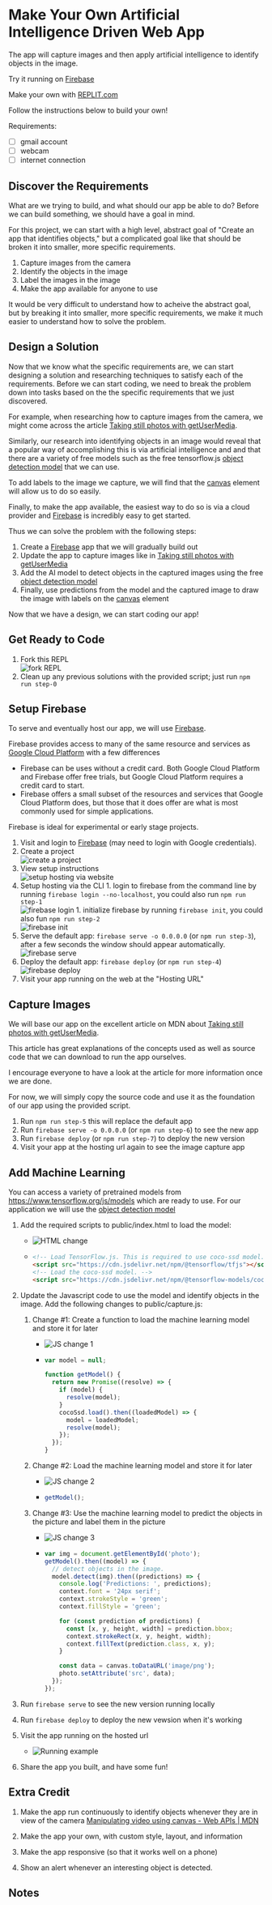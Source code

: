 # Make Your Own Artificial Intelligence Driven Web App

The app will capture images and then apply artificial intelligence to identify objects in the image.

Try it running on [Firebase](https://ai-camera-95fdb.web.app/)

Make your own with [REPLIT.com](https://replit.com/@apatterson189/AI-Camera)

Follow the instructions below to build your own!

Requirements:

- [ ] gmail account
- [ ] webcam
- [ ] internet connection

## Discover the Requirements

What are we trying to build, and what should our app be able to do? Before we can build something, we should have a goal in mind.

For this project, we can start with a high level, abstract goal of "Create an app that identifies objects," but a complicated goal like that should be broken it into smaller, more specific requirements.

1. Capture images from the camera
1. Identify the objects in the image
1. Label the images in the image
1. Make the app available for anyone to use

It would be very difficult to understand how to acheive the abstract goal, but by breaking it into smaller, more specific requirements, we make it much easier to understand how to solve the problem.

## Design a Solution

Now that we know what the specific requirements are, we can start designing a solution and researching techniques to satisfy each of the requirements. Before we can start coding, we need to break the problem down into tasks based on the the specific requirements that we just discovered.

For example, when researching how to capture images from the camera, we might come across the article [Taking still photos with getUserMedia](https://developer.mozilla.org/en-US/docs/Web/API/Media_Capture_and_Streams_API/Taking_still_photos#).

Similarly, our research into identifying objects in an image would reveal that a popular way of accomplishing this is via artificial intelligence and and that there are a variety of free models such as the free tensorflow.js [object detection model](https://github.com/tensorflow/tfjs-models/tree/master/coco-ssd) that we can use.

To add labels to the image we capture, we will find that the [canvas](https://developer.mozilla.org/en-US/docs/Web/API/Canvas_API/Tutorial) element will allow us to do so easily.

Finally, to make the app available, the easiest way to do so is via a cloud provider and [Firebase](https://firebase.google.com/) is incredibly easy to get started.

Thus we can solve the problem with the following steps:

1. Create a [Firebase](https://firebase.google.com/) app that we will gradually build out
1. Update the app to capture images like in [Taking still photos with getUserMedia](https://developer.mozilla.org/en-US/docs/Web/API/Media_Capture_and_Streams_API/Taking_still_photos#)
1. Add the AI model to detect objects in the captured images using the free [object detection model](https://github.com/tensorflow/tfjs-models/tree/master/coco-ssd)
1. Finally, use predictions from the model and the captured image to draw the image with labels on the [canvas](https://developer.mozilla.org/en-US/docs/Web/API/Canvas_API/Tutorial) element

Now that we have a design, we can start coding our app!

## Get Ready to Code

1. Fork this REPL <br>![fork REPL](./doc/fork.gif 'Fork REPL')
1. Clean up any previous solutions with the provided script; just run `npm run step-0`

## Setup Firebase

To serve and eventually host our app, we will use [Firebase](https://firebase.google.com/).

Firebase provides access to many of the same resource and services as [Google Cloud Platform](https://cloud.google.com/) with a few differences

- Firebase can be uses without a credit card. Both Google Cloud Platform and Firebase offer free trials, but Google Cloud Platform requires a credit card to start.
- Firebase offers a small subset of the resources and services that Google Cloud Platform does, but those that it does offer are what is most commonly used for simple applications.

Firebase is ideal for experimental or early stage projects.

1. Visit and login to [Firebase](https://firebase.google.com/) (may need to login with Google credentials).
1. Create a project
   <br>![create a project](./doc/fb_intro.gif 'Create a project')
1. View setup instructions
   <br>![setup hosting via website](./doc/setup_hosting.gif 'Setup hosting via website')
1. Setup hosting via the CLI 1. login to firebase from the command line by running `firebase login --no-localhost`, you could also run `npm run step-1`
   <br>![firebase login](./doc/login.gif 'firebase login') 1. initialize firebase by running `firebase init`, you could also fun `npm run step-2`
   <br>![firebase init](./doc/init.gif 'firebase init')
1. Serve the default app: `firebase serve -o 0.0.0.0` (or `npm run step-3`), after a few seconds the window should appear automatically.
   <br>![firebase serve](./doc/serve.gif 'firebase serve')
1. Deploy the default app: `firebase deploy` (or `npm run step-4`)
   <br>![firebase deploy](./doc/deploy.gif 'firebase deploy')
1. Visit your app running on the web at the "Hosting URL"

## Capture Images

We will base our app on the excellent article on MDN about [Taking still photos with getUserMedia](https://developer.mozilla.org/en-US/docs/Web/API/Media_Capture_and_Streams_API/Taking_still_photos#).

This article has great explanations of the concepts used as well as source code that we can download to run the app ourselves.

I encourage everyone to have a look at the article for more information once we are done.

For now, we will simply copy the source code and use it as the foundation of our app using the provided script.

1. Run `npm run step-5` this will replace the default app
1. Run `firebase serve -o 0.0.0.0` (or `npm run step-6`) to see the new app
1. Run `firebase deploy` (or `npm run step-7`) to deploy the new version
1. Visit your app at the hosting url again to see the image capture app

## Add Machine Learning

You can access a variety of pretrained models from https://www.tensorflow.org/js/models which are ready to use. For our application we will use the [object detection model](https://github.com/tensorflow/tfjs-models/tree/master/coco-ssd)

1. Add the required scripts to public/index.html to load the model:

   - ![HTML change](./doc/index_change.png 'HTML change')
   - ```html
     <!-- Load TensorFlow.js. This is required to use coco-ssd model. -->
     <script src="https://cdn.jsdelivr.net/npm/@tensorflow/tfjs"></script>
     <!-- Load the coco-ssd model. -->
     <script src="https://cdn.jsdelivr.net/npm/@tensorflow-models/coco-ssd"></script>
     ```

1. Update the Javascript code to use the model and identify objects in the image. Add the following changes to public/capture.js:

   1. Change #1: Create a function to load the machine learning model and store it for later

      - ![JS change 1](./doc/js_change_1.png 'JS change #1')
      - ```javascript
        var model = null;

        function getModel() {
          return new Promise((resolve) => {
            if (model) {
              resolve(model);
            }
            cocoSsd.load().then((loadedModel) => {
              model = loadedModel;
              resolve(model);
            });
          });
        }
        ```

   2. Change #2: Load the machine learning model and store it for later
      - ![JS change 2](./doc/js_change_2.png 'JS change #2')
      - ```javascript
        getModel();
        ```
   3. Change #3: Use the machine learning model to predict the objects in the picture and label them in the picture

      - ![JS change 3](./doc/js_change_3.png 'JS change #3')
      - ```javascript
        var img = document.getElementById('photo');
        getModel().then((model) => {
          // detect objects in the image.
          model.detect(img).then((predictions) => {
            console.log('Predictions: ', predictions);
            context.font = '24px serif';
            context.strokeStyle = 'green';
            context.fillStyle = 'green';

            for (const prediction of predictions) {
              const [x, y, height, width] = prediction.bbox;
              context.strokeRect(x, y, height, width);
              context.fillText(prediction.class, x, y);
            }

            const data = canvas.toDataURL('image/png');
            photo.setAttribute('src', data);
          });
        });
        ```

1. Run `firebase serve` to see the new version running locally
1. Run `firebase deploy` to deploy the new vewsion when it's working
1. Visit the app running on the hosted url
   - ![Running example](./doc/app_example.png 'Running example')
1. Share the app you built, and have some fun!

## Extra Credit

1. Make the app run continuously to identify objects whenever they are in view of the camera [Manipulating video using canvas - Web APIs | MDN](https://developer.mozilla.org/en-US/docs/Web/API/Canvas_API/Manipulating_video_using_canvas)

1. Make the app your own, with custom style, layout, and information
1. Make the app responsive (so that it works well on a phone)
1. Show an alert whenever an interesting object is detected.

## Notes

